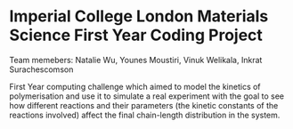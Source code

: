 # Imperial College London Materials Science First Year Coding Project 

Team memebers: Natalie Wu, Younes Moustiri, Vinuk Welikala, Inkrat Surachescomson

First Year computing challenge which aimed to model the kinetics of polymerisation and use it to simulate a real
experiment with the goal to see how different reactions and their parameters (the kinetic constants
of the reactions involved) affect the final chain-length distribution in the system.
